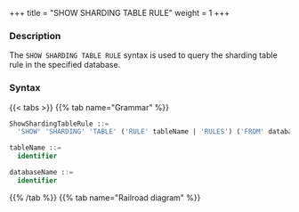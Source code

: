 +++
title = "SHOW SHARDING TABLE RULE"
weight = 1
+++

### Description

The `SHOW SHARDING TABLE RULE` syntax is used to query the sharding table rule in the specified database.

### Syntax

{{< tabs >}}
{{% tab name="Grammar" %}}
```sql
ShowShardingTableRule ::=
  'SHOW' 'SHARDING' 'TABLE' ('RULE' tableName | 'RULES') ('FROM' databaseName)?

tableName ::=
  identifier

databaseName ::=
  identifier
```
{{% /tab %}}
{{% tab name="Railroad diagram" %}}
<iframe frameborder="0" name="diagram" id="diagram" width="100%" height="100%"></iframe>
{{% /tab %}}
{{< /tabs >}}

### Supplement

- When `databaseName` is not specified, the default is the currently used `DATABASE`. If `DATABASE` is not used, `No database selected` will be prompted.

 ### Return value description

| Column                            | Description                                               |
|-----------------------------------|-----------------------------------------------------------|
| table                             | Logical table name                                        |
| actual_data_nodes                 | Actual data node                                          |
| actual_data_sources               | Actual data source (Displayed when creating rules by RDL) |
| database_strategy_type            | Database sharding strategy type                           |
| database_sharding_column          | Database sharding column                                  |
| database_sharding_algorithm_type  | Database sharding algorithm type                          |
| database_sharding_algorithm_props | Database sharding algorithm properties                    |
| table_strategy_type               | Table sharding strategy type                              |
| table_sharding_column             | Table sharding column                                     |
| table_sharding_algorithm_type     | Table sharding algorithm type                             |
| table_sharding_algorithm_props    | Table sharding algorithm properties                       |
| key_generate_column               | Sharding key generator column                             |
| key_generator_type                | Sharding key generator type                               |
| key_generator_props               | Sharding key generator properties                         |

 ### Example

- Query the sharding table rules of the specified logical database

```sql
SHOW SHARDING TABLE RULES FROM sharding_db;
```

```sql
+--------------+-------------------+---------------------+------------------------+--------------------------+----------------------------------+-----------------------------------+---------------------+-----------------------+-------------------------------+--------------------------------+---------------------+--------------------+---------------------+
| table        | actual_data_nodes | actual_data_sources | database_strategy_type | database_sharding_column | database_sharding_algorithm_type | database_sharding_algorithm_props | table_strategy_type | table_sharding_column | table_sharding_algorithm_type | table_sharding_algorithm_props | key_generate_column | key_generator_type | key_generator_props |
+--------------+-------------------+---------------------+------------------------+--------------------------+----------------------------------+-----------------------------------+---------------------+-----------------------+-------------------------------+--------------------------------+---------------------+--------------------+---------------------+
| t_order      |                   | ds_0,ds_1           |                        |                          |                                  |                                   | mod                 | order_id              | mod                           | sharding-count=4               |                     |                    |                     |
| t_order_item |                   | ds_0,ds_1           |                        |                          |                                  |                                   | mod                 | order_id              | mod                           | sharding-count=4               |                     |                    |                     |
+--------------+-------------------+---------------------+------------------------+--------------------------+----------------------------------+-----------------------------------+---------------------+-----------------------+-------------------------------+--------------------------------+---------------------+--------------------+---------------------+
2 rows in set (0.12 sec)
```

- Query the sharding table rules of the current logic database

```sql
SHOW SHARDING TABLE RULES;
```

```sql
+--------------+-------------------+---------------------+------------------------+--------------------------+----------------------------------+-----------------------------------+---------------------+-----------------------+-------------------------------+--------------------------------+---------------------+--------------------+---------------------+
| table        | actual_data_nodes | actual_data_sources | database_strategy_type | database_sharding_column | database_sharding_algorithm_type | database_sharding_algorithm_props | table_strategy_type | table_sharding_column | table_sharding_algorithm_type | table_sharding_algorithm_props | key_generate_column | key_generator_type | key_generator_props |
+--------------+-------------------+---------------------+------------------------+--------------------------+----------------------------------+-----------------------------------+---------------------+-----------------------+-------------------------------+--------------------------------+---------------------+--------------------+---------------------+
| t_order      |                   | ds_0,ds_1           |                        |                          |                                  |                                   | mod                 | order_id              | mod                           | sharding-count=4               |                     |                    |                     |
| t_order_item |                   | ds_0,ds_1           |                        |                          |                                  |                                   | mod                 | order_id              | mod                           | sharding-count=4               |                     |                    |                     |
+--------------+-------------------+---------------------+------------------------+--------------------------+----------------------------------+-----------------------------------+---------------------+-----------------------+-------------------------------+--------------------------------+---------------------+--------------------+---------------------+
2 rows in set (0.12 sec)
```
- Query the specified sharding table rule

```sql
SHOW SHARDING TABLE RULE t_order;
```

```sql
+--------------+-------------------+---------------------+------------------------+--------------------------+----------------------------------+-----------------------------------+---------------------+-----------------------+-------------------------------+--------------------------------+---------------------+--------------------+---------------------+
| table        | actual_data_nodes | actual_data_sources | database_strategy_type | database_sharding_column | database_sharding_algorithm_type | database_sharding_algorithm_props | table_strategy_type | table_sharding_column | table_sharding_algorithm_type | table_sharding_algorithm_props | key_generate_column | key_generator_type | key_generator_props |
+--------------+-------------------+---------------------+------------------------+--------------------------+----------------------------------+-----------------------------------+---------------------+-----------------------+-------------------------------+--------------------------------+---------------------+--------------------+---------------------+
| t_order      |                   | ds_0,ds_1           |                        |                          |                                  |                                   | mod                 | order_id              | mod                           | sharding-count=4               |                     |                    |                     |
+--------------+-------------------+---------------------+------------------------+--------------------------+----------------------------------+-----------------------------------+---------------------+-----------------------+-------------------------------+--------------------------------+---------------------+--------------------+---------------------+
1 row in set (0.12 sec)
```

### Reserved word

`SHOW`, `SHARDING`, `TABLE`, `RULE`, `FROM`

### Related links

- [Reserved word](/en/user-manual/shardingsphere-proxy/distsql/syntax/reserved-word/)
